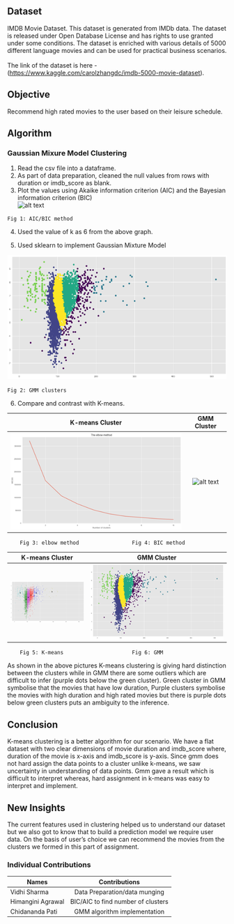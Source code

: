 
## Dataset<br>
IMDB Movie Dataset. This dataset is generated from IMDb data. The dataset is released under Open Database License and has rights to use granted under some conditions. The dataset is enriched with various details of 5000 different language movies and can be used for practical business scenarios. 
<br><br>The link of the dataset is here - (https://www.kaggle.com/carolzhangdc/imdb-5000-movie-dataset).

## Objective<br>
Recommend high rated movies to the user based on their leisure schedule.

## Algorithm<br>
### Gaussian Mixure Model Clustering<br>
  1. Read the csv file into a dataframe.
  2. As part of data preparation, cleaned the null values from rows with duration or imdb_score as blank.
  3. Plot the values using Akaike information criterion (AIC) and the Bayesian information criterion (BIC)  
  ![alt text](./AIC:BIC.png)

  	Fig 1: AIC/BIC method 
  4. Used the value of k as 6 from the above graph.

  5. Used sklearn to implement Gaussian Mixture Model
  
  ![alt text](./GMM.png)

   	Fig 2: GMM clusters

  6. Compare and contrast with K-means.
  
 | K-means Cluster             				    |  GMM Cluster		|
|:---------------------------------------------------------:|:-------------------------:|
|![alt text](./Elbow_method.png) 			    |  ![alt text](./AIC:BIC.png)|

 
		Fig 3: elbow method					Fig 4: BIC method


|K-means Cluster             				    |  GMM Cluster		|
|:---------------------------------------------------------:|:-------------------------:|
|![alt text](./Kmeans.png)  				    |  ![alt text](./GMM.png)	|


		Fig 5: K-means						Fig 6: GMM 

    
    
As shown in the above pictures K-means clustering is giving hard distinction between the clusters while in GMM there are some outliers which are difficult to infer (purple dots below the green cluster). Green cluster in GMM symbolise that the movies that have low duration, Purple clusters symbolise the movies with high duration and high rated movies but there is purple dots below green clusters puts an ambiguity to the inference.   

## Conclusion<br>
K-means clustering is a better algorithm for our scenario. We have a flat dataset with two clear dimensions of movie duration and imdb_score where, duration of the movie is x-axis and imdb_score is y-axis. Since gmm does not hard assign the data points to a cluster unlike k-means, we saw uncertainty in understanding of data points. Gmm gave a result which is difficult to interpret whereas, hard assignment in k-means was easy to interpret and implement.

## New Insights<br>
The current features used in clustering helped us to understand our dataset but we also got to know that to build a prediction model we require user data. On the basis of user’s choice we can recommend the movies from the clusters we formed in this part of assignment.
				
### Individual Contributions<br>

|    Names          | Contributions                 | 
| ----------------- |:-----------------------------:| 
| Vidhi Sharma      | Data Preparation/data munging | 
| Himangini Agrawal | BIC/AIC to find number of clusters      |  
| Chidananda Pati   | GMM algorithm implementation      |   








